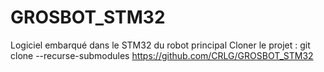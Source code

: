# GROSBOT_STM32
Logiciel embarqué dans le STM32 du robot principal
Cloner le projet : git clone --recurse-submodules https://github.com/CRLG/GROSBOT_STM32


